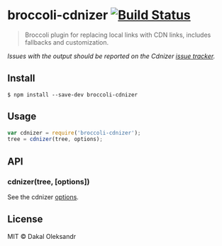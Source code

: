 # broccoli-cdnizer [![Build Status](https://travis-ci.org/dakal-oleksandr/broccoli-cdnizer.svg)](https://travis-ci.org/dakal-oleksandr/broccoli-cdnizer)

> Broccoli plugin for replacing local links with CDN links, includes fallbacks and customization.

*Issues with the output should be reported on the Cdnizer [issue tracker](https://github.com/OverZealous/cdnizer/issues).*


## Install

```
$ npm install --save-dev broccoli-cdnizer
```


## Usage

```js
var cdnizer = require('broccoli-cdnizer');
tree = cdnizer(tree, options);
```


## API

### cdnizer(tree, [options])

See the cdnizer [options](https://github.com/OverZealous/cdnizer#api).


## License

MIT © Dakal Oleksandr
